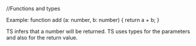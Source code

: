 //Functions and types

Example:
  function add (a: number, b: number) {
    return a + b;
  }

  TS infers that a number will be returned. TS uses types for the parameters and also for the return value.